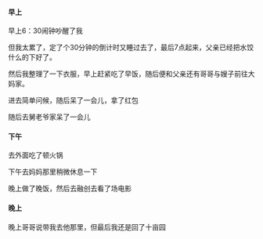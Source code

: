 #### 早上

早上6：30闹钟吵醒了我

但我太累了，定了个30分钟的倒计时又睡过去了，最后7点起来，父亲已经把水饺什么的下好了。

然后我整理了一下衣服，早上赶紧吃了早饭，随后便和父亲还有哥哥与嫂子前往大妈家。

进去简单问候，随后呆了一会儿，拿了红包

随后去舅老爷家呆了一会儿

#### 下午

去外面吃了顿火锅

下午去妈妈那里稍微休息一下

晚上做了晚饭，然后去融创去看了场电影

#### 晚上

晚上哥哥说带我去他那里，但最后我还是回了十亩园



